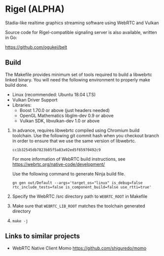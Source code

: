 # Rigel (ALPHA)

Stadia-like realtime graphics streaming software using WebRTC and Vulkan

Source code for Rigel-compatible signaling server is also available, written in Go:

https://github.com/ogukei/belt

## Build

The Makefile provides minimum set of tools required to
build a libwebrtc linked binary. You will need the following environment
to properly make build done.

- Linux (recommended: Ubuntu 18.04 LTS)
- Vulkan Driver Support
- Libraries:
    - Boost 1.70.0 or above (just headers needed)
    - OpenGL Mathematics libglm-dev 0.9 or above
    - Vulkan SDK, libvulkan-dev 1.0 or above

1. In advance, requires libwebrtc compiled using Chromium build toolchain.
  Use the following git commit hash when you checkout branch in order to
  ensure that we use the same version of libwebrtc.

    ```cc1b32545db7823b85f5a83a92ed5f85970492c9```

    For more information of WebRTC build instructions,
    see https://webrtc.org/native-code/development/

    Use the following command to generate Ninja build file.

    ```gn gen out/Default --args='target_os="linux" is_debug=false rtc_include_tests=false is_component_build=false use_rtti=true'```

2. Specify the WebRTC /src directory path to `WEBRTC_ROOT` in Makefile
3. Make sure that `WEBRTC_LIB_ROOT` matches the toolchain generated directory
4. `make -j`

## Links to similar projects

- WebRTC Native Client Momo
https://github.com/shiguredo/momo

